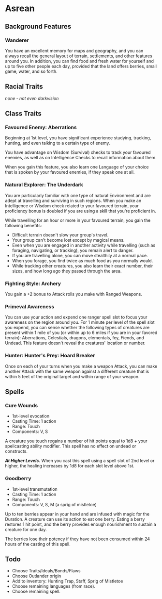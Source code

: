 # Asrean

## Background Features

### Wanderer

You have an excellent memory for maps and geography, and you can always recall the general layout of terrain, settlements, and other features around you. In addition, you can find food and fresh water for yourself and up to five other people each day, provided that the land offers berries, small game, water, and so forth. 

## Racial Traits

_none - not even darkvision_

## Class Traits

### Favoured Enemy: Aberrations

Beginning at 1st level, you have significant experience studying, tracking, hunting, and even talking to a certain type of enemy.

You have advantage on Wisdom (Survival) checks to track your favoured enemies, as well as on Intelligence Checks to recall information about them.

When you gain this feature, you also learn one Language of your choice that is spoken by your favoured enemies, if they speak one at all.

### Natural Explorer: The Underdark

You are particularly familiar with one type of natural Environment and are adept at travelling and surviving in such regions. When you make an Intelligence or Wisdom check related to your favoured terrain, your proficiency bonus is doubled if you are using a skill that you're proficient in.

While travelling for an hour or more in your favoured terrain, you gain the following benefits:

* Difficult terrain doesn't slow your group's travel.
* Your group can't become lost except by magical means.
* Even when you are engaged in another activity while travelling (such as foraging, navigating, or tracking), you remain alert to danger.
* If you are travelling alone, you can move stealthily at a normal pace.
* When you forage, you find twice as much food as you normally would.
* While tracking other creatures, you also learn their exact number, their sizes, and how long ago they passed through the area.

### Fighting Style: Archery

You gain a +2 bonus to Attack rolls you make with Ranged Weapons.

### Primeval Awareness

You can use your action and expend one ranger spell slot to focus your awareness on the region around you. For 1 minute per level of the spell slot you expend, you can sense whether the following types of creatures are present within 1 mile of you (or within up to 6 miles if you are in your favored terrain): Aberrations, Celestials, dragons, elementals, fey, Fiends, and Undead. This feature doesn't reveal the creatures' location or number.

### Hunter: Hunter's Prey: Hoard Breaker

Once on each of your turns when you make a weapon Attack, you can make another Attack with the same weapon against a different creature that is within 5 feet of the original target and within range of your weapon.

## Spells

### Cure Wounds

* 1st-level evocation
* Casting Time: 1 action
* Range: Touch
* Components: V, S

A creature you touch regains a number of hit points equal to 1d8 + your spellcasting ability modifier. This spell has no effect on undead or constructs.

___At Higher Levels.___ When you cast this spell using a spell slot of 2nd level or higher, the healing increases by 1d8 for each slot level above 1st. 

### Goodberry

* 1st-level transmutation
* Casting Time: 1 action
* Range: Touch
* Components: V, S, M (a sprig of mistletoe)

Up to ten berries appear in your hand and are infused with magic for the Duration. A creature can use its action to eat one berry. Eating a berry restores 1 hit point, and the berry provides enough nourishment to sustain a creature for one day.

The berries lose their potency if they have not been consumed within 24 hours of the casting of this spell.

## Todo

* Choose Traits/Ideals/Bonds/Flaws
* Choose Outlander origin
* Add to inventory: Hunting Trap, Staff, Sprig of Mistletoe
* Choose remaining languages (from race).
* Choose remaining spell.
